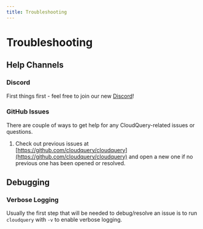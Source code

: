 ```yaml
---
title: Troubleshooting
---
```


# Troubleshooting

## Help Channels

### Discord

First things first - feel free to join our new [Discord](https://discord.gg/2mPfFYyAtQ)!

### GitHub Issues

There are couple of ways to get help for any CloudQuery-related issues or questions.

1. Check out previous issues at [https://github.com/cloudquery/cloudquery](https://github.com/cloudquery/cloudquery) and open a new one if no previous one has been opened or resolved.

## Debugging

### Verbose Logging

Usually the first step that will be needed to debug/resolve an issue is to run `cloudquery` with `-v` to enable verbose logging.
